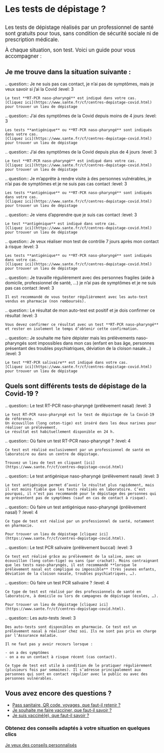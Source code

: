 # Les tests de dépistage ?

<div class="illustration">
    <img src="illustrations/sante.svg" alt="">
</div>

<div id="conseils-personnels" class="conseils" itemscope itemtype="https://schema.org/FAQPage">

<big>Les tests de dépistage réalisés par un professionnel de santé sont gratuits pour tous, sans condition de sécurité sociale ni de prescription médicale.</big>

<big>À chaque situation, son test. Voici un guide pour vous accompagner :</big>

## Je me trouve dans la situation suivante :

.. question:: Je ne suis pas cas contact, je n’ai pas de symptômes, mais je veux savoir si j’ai la Covid
    :level: 3

    Le test **RT-PCR naso-pharyngé** est indiqué dans votre cas.
    [Cliquez ici](https://www.sante.fr/cf/centres-depistage-covid.html) pour trouver un lieu de dépistage 

.. question:: J’ai des symptômes de la Covid depuis moins de 4 jours
    :level: 3

    Les tests **antigénique** ou **RT-PCR naso-pharyngé** sont indiqués dans votre cas.
    [Cliquez ici](https://www.sante.fr/cf/centres-depistage-covid.html) pour trouver un lieu de dépistage 

.. question:: J’ai des symptômes de la Covid depuis plus de 4 jours
    :level: 3

    Le test **RT-PCR naso-pharyngé** est indiqué dans votre cas.
    [Cliquez ici](https://www.sante.fr/cf/centres-depistage-covid.html) pour trouver un lieu de dépistage 

.. question:: Je m’apprête à rendre visite à des personnes vulnérables, je n’ai pas de symptômes et je ne suis pas cas contact
    :level: 3

    Les tests **antigénique** ou **RT-PCR naso-pharyngé** sont indiqués dans votre cas.
    [Cliquez ici](https://www.sante.fr/cf/centres-depistage-covid.html) pour trouver un lieu de dépistage 

.. question:: Je viens d’apprendre que je suis cas contact
    :level: 3

    Le test **antigénique** est indiqué dans votre cas.
    [Cliquez ici](https://www.sante.fr/cf/centres-depistage-covid.html) pour trouver un lieu de dépistage 

.. question:: Je veux réaliser mon test de contrôle 7 jours après mon contact à risque
    :level: 3

    Les tests **antigénique** ou **RT-PCR naso-pharyngé** sont indiqués dans votre cas.
    [Cliquez ici](https://www.sante.fr/cf/centres-depistage-covid.html) pour trouver un lieu de dépistage 

.. question:: Je travaille régulièrement avec des personnes fragiles (aide à domicile, professionnel de santé, …) je n’ai pas de symptômes et je ne suis pas cas contact
    :level: 3

    Il est recommandé de vous tester régulièrement avec les auto-test vendus en pharmacie (non remboursés).

.. question:: Le résultat de mon auto-test est positif et je dois confirmer ce résultat
    :level: 3

    Vous devez confirmer ce résultat avec un test **RT-PCR naso-pharyngé** et rester en isolement le temps d’obtenir cette confirmation.

.. question:: Je souhaite me faire dépister mais les prélèvements naso-pharyngés sont impossibles dans mon cas (enfant en bas âge, personnes présentant des troubles psychiatriques, déviation de la cloison nasale…)
    :level: 3

    Le test **RT-PCR salivaire** est indiqué dans votre cas.
    [Cliquez ici](https://www.sante.fr/cf/centres-depistage-covid.html) pour trouver un lieu de dépistage 

## Quels sont différents tests de dépistage de la Covid-19 ?

.. question:: Le test RT-PCR naso-pharyngé (prélèvement nasal)
    :level: 3

    Le test RT-PCR naso-pharyngé est le test de dépistage de la Covid-19 de référence. 
    Un écouvillon (long coton-tige) est inséré dans les deux narines pour réaliser un prélèvement.
    Le résultat est habituellement disponible en 24 h.

.. question:: Où faire un test RT-PCR naso-pharyngé ?
    :level: 4

    Ce test est réalisé exclusivement par un professionnel de santé en laboratoire ou dans un centre de dépistage.

    Trouvez un lieu de test en cliquant [ici](https://www.sante.fr/cf/centres-depistage-covid.html)

.. question:: Le test antigénique naso-pharyngé (prélèvement nasal)
    :level: 3

    Le test antigénique permet d’avoir le résultat plus rapidement, mais il est moins fiable que les tests réalisés en laboratoire. C’est pourquoi, il n’est pas recommandé pour le dépistage des personnes qui ne présentent pas de symptômes (sauf en cas de contact à risque). 

.. question:: Où faire un test antigénique naso-pharyngé (prélèvement nasal) ?
    :level: 4

    Ce type de test est réalisé par un professionnel de santé, notamment en pharmacie.  

    Pour trouver un lieu de dépistage [cliquez ici](https://www.sante.fr/cf/centres-depistage-covid.html).  

.. question:: Le test PCR salivaire (prélèvement buccal)
    :level: 3

    Ce test est réalisé grâce au prélèvement de la salive, avec un écouvillon (long coton-tige) ou sans (par crachat). Moins contraignant que les tests naso-pharyngés, il est recommandé **lorsque le prélèvement nasal est compliqué ou impossible** (très jeunes enfants, déviation de la cloison nasale, troubles psychiatriques, …). 

.. question:: Où faire un test PCR salivaire ?
    :level: 4

    Ce type de test est réalisé par des professionnels de santé en laboratoire, à domicile ou lors de campagnes de dépistage (écoles, …).  

    Pour trouver un lieu de dépistage [cliquez ici](https://www.sante.fr/cf/centres-depistage-covid.html).  

.. question::  Les auto-tests 
    :level: 3

    Des auto-tests sont disponibles en pharmacie. Ce test est un prélèvement nasal à réaliser chez soi. Ils ne sont pas pris en charge par l’Assurance maladie.  

    Il ne faut pas y avoir recours lorsque :

    - on a des symptômes 
    - on a eu un contact à risque récent (cas contact).

    Ce type de test est utile à condition de le pratiquer régulièrement (plusieurs fois par semaines). Il s’adresse principalement aux personnes qui sont en contact régulier avec le public ou avec des personnes vulnérables. 


## Vous avez encore des questions ?

* [Pass sanitaire, QR code, voyages, que faut-il retenir ?](/pass-sanitaire-qr-code-voyages.html)
* [Je souhaite me faire vacciner, que faut-il savoir ?](/je-veux-me-faire-vacciner.html)
* [Je suis vacciné(e), que faut-il savoir ?](/je-suis-vaccine.html)

<section class="cta">
    <h3>Obtenez des conseils adaptés à votre situation en quelques clics</h3>
    <a class="button" href="/#conseils">Je veux des conseils personnalisés</a>
</section>

</div>
